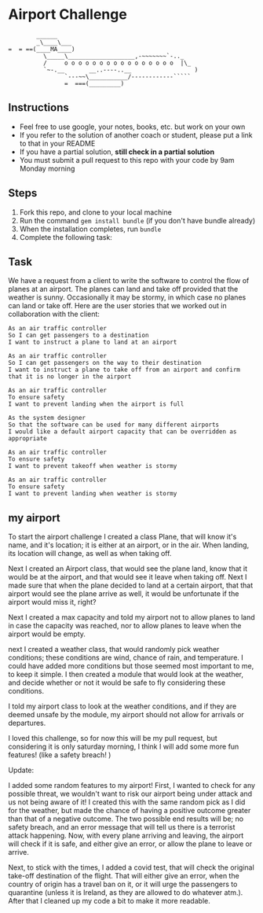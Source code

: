 Airport Challenge
=================

```
        ______
        _\____\___
=  = ==(____MA____)
          \_____\___________________,-~~~~~~~`-.._
          /     o o o o o o o o o o o o o o o o  |\_
          `~-.__       __..----..__                  )
                `---~~\___________/------------`````
                =  ===(_________)

```

Instructions
---------

* Feel free to use google, your notes, books, etc. but work on your own
* If you refer to the solution of another coach or student, please put a link to that in your README
* If you have a partial solution, **still check in a partial solution**
* You must submit a pull request to this repo with your code by 9am Monday morning

Steps
-------

1. Fork this repo, and clone to your local machine
2. Run the command `gem install bundle` (if you don't have bundle already)
3. When the installation completes, run `bundle`
4. Complete the following task:

Task
-----

We have a request from a client to write the software to control the flow of planes at an airport. The planes can land and take off provided that the weather is sunny. Occasionally it may be stormy, in which case no planes can land or take off.  Here are the user stories that we worked out in collaboration with the client:

```
As an air traffic controller
So I can get passengers to a destination
I want to instruct a plane to land at an airport

As an air traffic controller
So I can get passengers on the way to their destination
I want to instruct a plane to take off from an airport and confirm that it is no longer in the airport

As an air traffic controller
To ensure safety
I want to prevent landing when the airport is full

As the system designer
So that the software can be used for many different airports
I would like a default airport capacity that can be overridden as appropriate

As an air traffic controller
To ensure safety
I want to prevent takeoff when weather is stormy

As an air traffic controller
To ensure safety
I want to prevent landing when weather is stormy
```

## my airport

To start the airport challenge I created a class Plane, that will know it's name, and it's location; it is either at an airport, or in the air. When landing, its location will change, as well as when taking off.

Next I created an Airport class, that would see the plane land, know that it would be at the airport, and that would see it leave when taking off. Next I made sure that when the plane decided to land at a certain airport, that that airport would see the plane arrive as well, it would be unfortunate if the airport would miss it, right?

Next I created a max capacity and told my airport not to allow planes to land in case the capacity was reached, nor to allow planes to leave when the airport would be empty.

next I created a weather class, that would randomly pick weather conditions; these conditions are wind, chance of rain, and temperature. I could have added more conditions but those seemed most important to me, to keep it simple. I then created a module that would look at the weather, and decide whether or not it would be safe to fly considering these conditions.

I told my airport class to look at the weather conditions, and if they are deemed unsafe by the module, my airport should not allow for arrivals or departures.

I loved this challenge, so for now this will be my pull request, but considering it is only saturday morning, I think I will add some more fun features! (like a safety breach! )

Update:

I added some random features to my airport! First, I wanted to check for any possible threat, we wouldn't want to risk our airport being under attack and us not being aware of it! I created this with the same random pick as I did for the weather, but made the chance of having a positive outcome greater than that of a negative outcome. The two possible end results will be; no safety breach, and an error message that will tell us there is a terrorist attack happening.
Now, with every plane arriving and leaving, the airport will check if it is safe, and either give an error, or allow the plane to leave or arrive.

Next, to stick with the times, I added a covid test, that will check the original take-off destination of the flight. That will either give an error, when the country of origin has a travel ban on it, or it will urge the passengers to quarantine (unless it is Ireland, as they are allowed to do whatever atm.). After that I cleaned up my code a bit to make it more readable.

